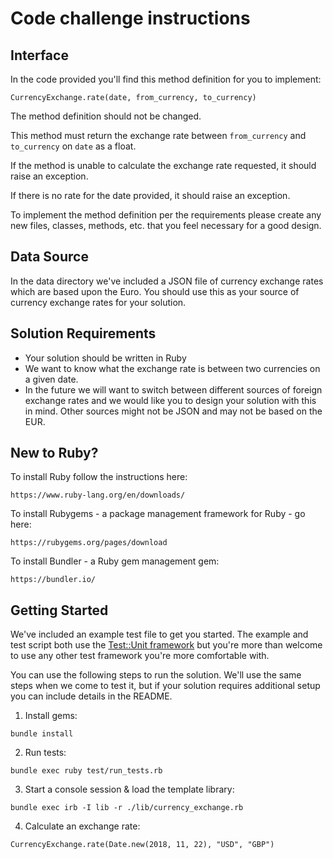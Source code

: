 # Code challenge instructions

## Interface

In the code provided you'll find this method definition for you to implement:

    CurrencyExchange.rate(date, from_currency, to_currency)

The method definition should not be changed.

This method must return the exchange rate between `from_currency` and `to_currency` on `date` as a float.

If the method is unable to calculate the exchange rate requested, it should raise an exception.

If there is no rate for the date provided, it should raise an exception.

To implement the method definition per the requirements please create any new files, classes, methods, etc. that you feel necessary for a good design.

## Data Source

In the data directory we've included a JSON file of currency exchange rates which are based upon the Euro.  You should use this as your source of currency exchange rates for your solution.

## Solution Requirements

* Your solution should be written in Ruby
* We want to know what the exchange rate is between two currencies on a given date.
* In the future we will want to switch between different sources of foreign exchange rates and we would like you to design your solution with this in mind. Other sources might not be JSON and may not be based on the EUR.

## New to Ruby?

To install Ruby follow the instructions here:

    https://www.ruby-lang.org/en/downloads/

To install Rubygems - a package management framework for Ruby - go here:

    https://rubygems.org/pages/download

To install Bundler - a Ruby gem management gem:

    https://bundler.io/

## Getting Started

We've included an example test file to get you started.  The example and test script both use the [Test::Unit framework](http://test-unit.github.io/) but you're more than welcome to use any other test framework you're more comfortable with.

You can use the following steps to run the solution.  We'll use the same steps when we come to test it, but if your solution requires additional setup you can include details in the README.

1. Install gems:

```
bundle install
```

2. Run tests:

```
bundle exec ruby test/run_tests.rb
```

3. Start a console session & load the template library:

```
bundle exec irb -I lib -r ./lib/currency_exchange.rb
```

4. Calculate an exchange rate:

```
CurrencyExchange.rate(Date.new(2018, 11, 22), "USD", "GBP")
```
